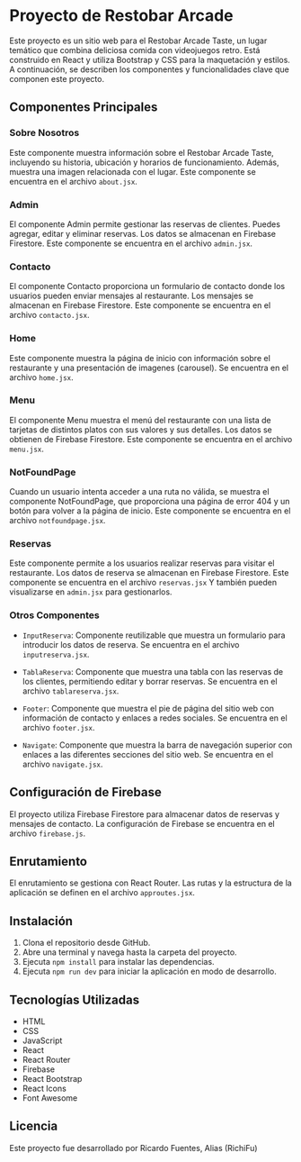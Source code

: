 # Proyecto de Restobar Arcade

Este proyecto es un sitio web para el Restobar Arcade Taste, un lugar temático que combina deliciosa comida con videojuegos retro. Está construido en React y utiliza Bootstrap y CSS para la maquetación y estilos. A continuación, se describen los componentes y funcionalidades clave que componen este proyecto.

## Componentes Principales

### Sobre Nosotros

Este componente muestra información sobre el Restobar Arcade Taste, incluyendo su historia, ubicación y horarios de funcionamiento. Además, muestra una imagen relacionada con el lugar. Este componente se encuentra en el archivo `about.jsx`.

### Admin

El componente Admin permite gestionar las reservas de clientes. Puedes agregar, editar y eliminar reservas. Los datos se almacenan en Firebase Firestore. Este componente se encuentra en el archivo `admin.jsx`.

### Contacto

El componente Contacto proporciona un formulario de contacto donde los usuarios pueden enviar mensajes al restaurante. Los mensajes se almacenan en Firebase Firestore. Este componente se encuentra en el archivo `contacto.jsx`.

### Home

Este componente muestra la página de inicio con información sobre el restaurante y una presentación de imagenes (carousel). Se encuentra en el archivo `home.jsx`.

### Menu

El componente Menu muestra el menú del restaurante con una lista de tarjetas de distintos platos con sus valores y sus detalles. Los datos se obtienen de Firebase Firestore. Este componente se encuentra en el archivo `menu.jsx`.

### NotFoundPage

Cuando un usuario intenta acceder a una ruta no válida, se muestra el componente NotFoundPage, que proporciona una página de error 404 y un botón para volver a la página de inicio. Este componente se encuentra en el archivo `notfoundpage.jsx`.

### Reservas

Este componente permite a los usuarios realizar reservas para visitar el restaurante. Los datos de reserva se almacenan en Firebase Firestore. Este componente se encuentra en el archivo `reservas.jsx` Y también pueden visualizarse en `admin.jsx` para gestionarlos.

### Otros Componentes

- `InputReserva`: Componente reutilizable que muestra un formulario para introducir los datos de reserva. Se encuentra en el archivo `inputreserva.jsx`.

- `TablaReserva`: Componente que muestra una tabla con las reservas de los clientes, permitiendo editar y borrar reservas. Se encuentra en el archivo `tablareserva.jsx`.

- `Footer`: Componente que muestra el pie de página del sitio web con información de contacto y enlaces a redes sociales. Se encuentra en el archivo `footer.jsx`.

- `Navigate`: Componente que muestra la barra de navegación superior con enlaces a las diferentes secciones del sitio web. Se encuentra en el archivo `navigate.jsx`.

## Configuración de Firebase

El proyecto utiliza Firebase Firestore para almacenar datos de reservas y mensajes de contacto. La configuración de Firebase se encuentra en el archivo `firebase.js`.

## Enrutamiento

El enrutamiento se gestiona con React Router. Las rutas y la estructura de la aplicación se definen en el archivo `approutes.jsx`.

## Instalación

1. Clona el repositorio desde GitHub.
2. Abre una terminal y navega hasta la carpeta del proyecto.
3. Ejecuta `npm install` para instalar las dependencias.
4. Ejecuta `npm run dev` para iniciar la aplicación en modo de desarrollo.

## Tecnologías Utilizadas

- HTML
- CSS
- JavaScript
- React
- React Router
- Firebase
- React Bootstrap
- React Icons
- Font Awesome

## Licencia

Este proyecto fue desarrollado por Ricardo Fuentes, Alias (RichiFu)
